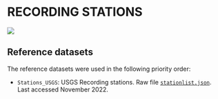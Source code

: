 # RECORDING STATIONS

![](recording_stations.png)


## Reference datasets

The reference datasets were used in the following priority order:

- `Stations_USGS`: USGS Recording stations. Raw file [`stationlist.json`](https://earthquake.usgs.gov/product/shakemap/us10006nkx/atlas/1594393693915/download/stationlist.json). Last accessed November 2022.